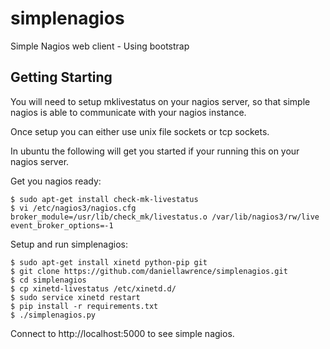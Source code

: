 simplenagios
============

Simple Nagios web client - Using bootstrap

Getting Starting
----------------

You will need to setup mklivestatus on your nagios server, so that simple nagios is able to communicate with your nagios instance.

Once setup you can either use unix file sockets or tcp sockets.

In ubuntu the following will get you started if your running this on your nagios server.


Get you nagios ready:

    $ sudo apt-get install check-mk-livestatus
    $ vi /etc/nagios3/nagios.cfg
    broker_module=/usr/lib/check_mk/livestatus.o /var/lib/nagios3/rw/live
    event_broker_options=-1

Setup and run simplenagios:

    $ sudo apt-get install xinetd python-pip git
    $ git clone https://github.com/daniellawrence/simplenagios.git
    $ cd simplenagios
    $ cp xinetd-livestatus /etc/xinetd.d/
    $ sudo service xinetd restart
    $ pip install -r requirements.txt
    $ ./simplenagios.py

Connect to http://localhost:5000 to see simple nagios.
